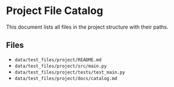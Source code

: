 # Project File Catalog

This document lists all files in the project structure with their paths.

## Files

- `data/test_files/project/README.md`
- `data/test_files/project/src/main.py`
- `data/test_files/project/tests/test_main.py`
- `data/test_files/project/docs/catalog.md`